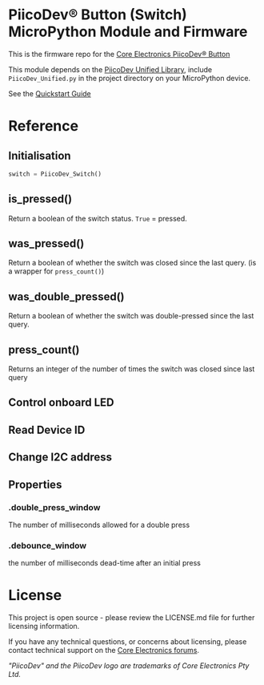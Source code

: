 # PiicoDev® Button (Switch) MicroPython Module and Firmware

This is the firmware repo for the [Core Electronics PiicoDev® Button](https://core-electronics.com.au/catalog/product/view/sku/CE08500)

This module depends on the [PiicoDev Unified Library](https://github.com/CoreElectronics/CE-PiicoDev-Unified), include `PiicoDev_Unified.py` in the project directory on your MicroPython device.

See the [Quickstart Guide](https://piico.dev/p21)

 # Reference

 ## Initialisation
 ```python
 switch = PiicoDev_Switch()
 ```

 ## is_pressed()
 Return a boolean of the switch status. `True` = pressed.

 ## was_pressed()
 Return a boolean of whether the switch was closed since the last query.
 (is a wrapper for `press_count()`)

 ## was_double_pressed()
Return a boolean of whether the switch was double-pressed since the last query.

## press_count()
Returns an integer of the number of times the switch was closed since last query

 ## Control onboard LED

 ## Read Device ID

 ## Change I2C address


## Properties

### .double_press_window
The number of milliseconds allowed for a double press

### .debounce_window
the number of milliseconds dead-time after an initial press

# License
This project is open source - please review the LICENSE.md file for further licensing information.

If you have any technical questions, or concerns about licensing, please contact technical support on the [Core Electronics forums](https://forum.core-electronics.com.au/).

*\"PiicoDev\" and the PiicoDev logo are trademarks of Core Electronics Pty Ltd.*
